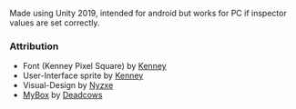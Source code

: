 Made using Unity 2019, intended for android but works for PC if inspector values are set correctly.

### Attribution

- Font (Kenney Pixel Square) by [Kenney](https://kenney.nl/assets/kenney-fonts)<br>
- User-Interface sprite by [Kenney](https://kenney.nl/assets/ui-pack)<br>
- Visual-Design by [Nyzxe](https://github.com/nyzxe)
- [MyBox](https://github.com/Deadcows/MyBox) by [Deadcows](https://github.com/Deadcows)
